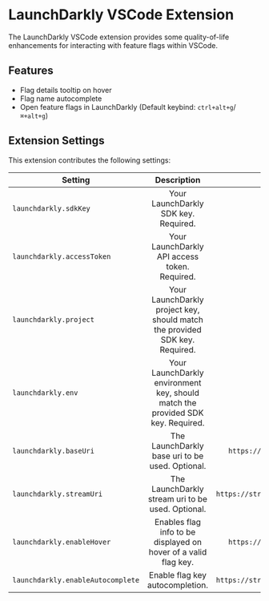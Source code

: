 # LaunchDarkly VSCode Extension

The LaunchDarkly VSCode extension provides some quality-of-life enhancements for interacting with feature flags within VSCode.

## Features

- Flag details tooltip on hover
- Flag name autocomplete
- Open feature flags in LaunchDarkly (Default keybind: `ctrl+alt+g`/`⌘+alt+g`)

## Extension Settings

This extension contributes the following settings:

| Setting                           | Description                                                                     | Default value                     |
| --------------------------------- |:-------------------------------------------------------------------------------:| --------------------------------: |
| `launchdarkly.sdkKey`             | Your LaunchDarkly SDK key. Required.                                            | undefined                         |
| `launchdarkly.accessToken`        | Your LaunchDarkly API access token. Required.                                   | undefined                         |
| `launchdarkly.project`            | Your LaunchDarkly project key, should match the provided SDK key. Required.     | undefined                         |
| `launchdarkly.env`                | Your LaunchDarkly environment key, should match the provided SDK key. Required. | first environment                 |
| `launchdarkly.baseUri`            | The LaunchDarkly base uri to be used. Optional.                                 | `https://app.launchdarkly.com`    |
| `launchdarkly.streamUri`          | The LaunchDarkly stream uri to be used. Optional.                               | `https://stream.launchdarkly.com` |
| `launchdarkly.enableHover`        | Enables flag info to be displayed on hover of a valid flag key.                 | `https://app.launchdarkly.com`    |
| `launchdarkly.enableAutocomplete` | Enable flag key autocompletion.                                                 | `https://stream.launchdarkly.com` |
